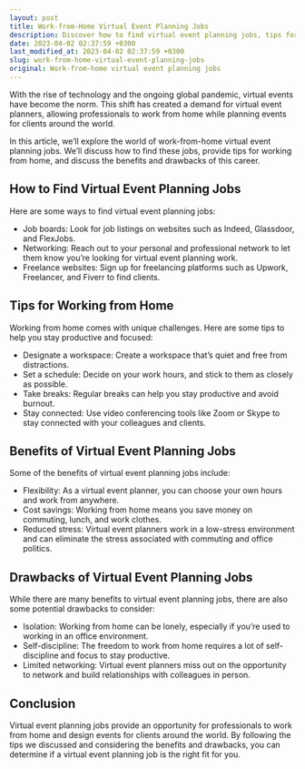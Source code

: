 ```yaml
---
layout: post
title: Work-from-Home Virtual Event Planning Jobs
description: Discover how to find virtual event planning jobs, tips for working from home, and the benefits and drawbacks of this career.
date: 2023-04-02 02:37:59 +0300
last_modified_at: 2023-04-02 02:37:59 +0300
slug: work-from-home-virtual-event-planning-jobs
original: Work-from-home virtual event planning jobs
---
```


With the rise of technology and the ongoing global pandemic, virtual events have become the norm. This shift has created a demand for virtual event planners, allowing professionals to work from home while planning events for clients around the world.

In this article, we’ll explore the world of work-from-home virtual event planning jobs. We’ll discuss how to find these jobs, provide tips for working from home, and discuss the benefits and drawbacks of this career.

## How to Find Virtual Event Planning Jobs

Here are some ways to find virtual event planning jobs:

- Job boards: Look for job listings on websites such as Indeed, Glassdoor, and FlexJobs.
- Networking: Reach out to your personal and professional network to let them know you’re looking for virtual event planning work.
- Freelance websites: Sign up for freelancing platforms such as Upwork, Freelancer, and Fiverr to find clients.

## Tips for Working from Home

Working from home comes with unique challenges. Here are some tips to help you stay productive and focused:

- Designate a workspace: Create a workspace that’s quiet and free from distractions.
- Set a schedule: Decide on your work hours, and stick to them as closely as possible.
- Take breaks: Regular breaks can help you stay productive and avoid burnout.
- Stay connected: Use video conferencing tools like Zoom or Skype to stay connected with your colleagues and clients.

## Benefits of Virtual Event Planning Jobs

Some of the benefits of virtual event planning jobs include:

- Flexibility: As a virtual event planner, you can choose your own hours and work from anywhere.
- Cost savings: Working from home means you save money on commuting, lunch, and work clothes.
- Reduced stress: Virtual event planners work in a low-stress environment and can eliminate the stress associated with commuting and office politics.

## Drawbacks of Virtual Event Planning Jobs

While there are many benefits to virtual event planning jobs, there are also some potential drawbacks to consider:

- Isolation: Working from home can be lonely, especially if you’re used to working in an office environment.
- Self-discipline: The freedom to work from home requires a lot of self-discipline and focus to stay productive.
- Limited networking: Virtual event planners miss out on the opportunity to network and build relationships with colleagues in person.

## Conclusion

Virtual event planning jobs provide an opportunity for professionals to work from home and design events for clients around the world. By following the tips we discussed and considering the benefits and drawbacks, you can determine if a virtual event planning job is the right fit for you.